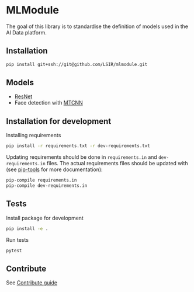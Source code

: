 # MLModule

The goal of this library is to standardise the definition of models
used in the AI Data platform.

## Installation

```bash
pip install git+ssh://git@github.com/LSIR/mlmodule.git
```

## Models

* [ResNet](docs/ResNet.md)
* Face detection with [MTCNN](docs/MTCNN.md)


## Installation for development

Installing requirements

```bash
pip install -r requirements.txt -r dev-requirements.txt
```

Updating requirements should be done in `requirements.in` and `dev-requirements.in` files.
The actual requirements files should be updated with 
(see [pip-tools](https://github.com/jazzband/pip-tools) for more documentation):

```bash
pip-compile requirements.in
pip-compile dev-requirements.in
```

## Tests

Install package for development

```bash
pip install -e .
```

Run tests

```bash
pytest
```

## Contribute

See [Contribute guide](CONTRIBUTE.md)
